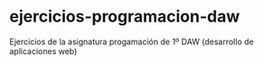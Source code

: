 # ejercicios-programacion-daw
Ejercicios de la asignatura progamación de 1º DAW (desarrollo de aplicaciones web)
